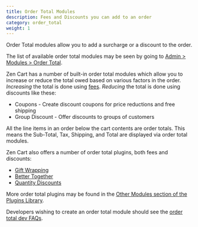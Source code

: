 ```yaml
---
title: Order Total Modules
description: Fees and Discounts you can add to an order 
category: order_total
weight: 1
---
```


Order Total modules allow you to add a surcharge or a discount to the order.

The list of available order total modules may be seen by going to [Admin > Modules > Order Total](/user/admin_pages/modules/order_total/).

Zen Cart has a number of built-in order total modules which allow you to 
increase or reduce the total owed based on various factors in the order.
*Increasing* the total is done using [fees](/user/order_total/default_fees). 
*Reducing* the total is done using discounts like these: 

* Coupons - Create discount coupons for price reductions and free shipping 
* Group Discount - Offer discounts to groups of customers

All the line items in an order below the cart contents are order totals.
This means the Sub-Total, Tax, Shipping, and Total are displayed via order total modules. 

Zen Cart also offers a number of order total plugins, both fees and discounts: 

- [Gift Wrapping](https://www.zen-cart.com/downloads.php?do=file&id=267)
- [Better Together](https://www.zen-cart.com/downloads.php?do=file&id=201)
- [Quantity Discounts](https://www.zen-cart.com/downloads.php?do=file&id=135)

More order total plugins may be found in the [Other Modules section of the Plugins Library](https://www.zen-cart.com/downloads.php?do=cat&id=7).

Developers wishing to create an order total module should see the [order total dev FAQs](/dev/code/modules/). 
